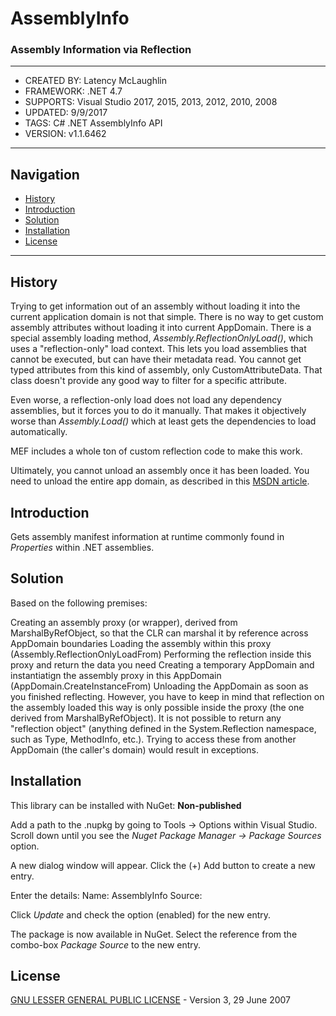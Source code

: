 # AssemblyInfo

### Assembly Information via Reflection

---

* CREATED BY: Latency McLaughlin
* FRAMEWORK:  .NET 4.7
* SUPPORTS:   Visual Studio 2017, 2015, 2013, 2012, 2010, 2008
* UPDATED:    9/9/2017
* TAGS:       C# .NET AssemblyInfo API
* VERSION:    v1.1.6462

<hr>

## Navigation
* <a href="#history">History</a>
* <a href="#introduction">Introduction</a>
* <a href="#solution">Solution</a>
* <a href="#installation">Installation</a>
* <a href="#license">License</a>

<hr>

<h2><a name=history">History</a></h2>

Trying to get information out of an assembly without loading it into the current application domain is not that simple.
There is no way to get custom assembly attributes without loading it into current AppDomain.
There is a special assembly loading method, <i>Assembly.ReflectionOnlyLoad()</i>, which uses a "reflection-only" load context.
This lets you load assemblies that cannot be executed, but can have their metadata read.
You cannot get typed attributes from this kind of assembly, only CustomAttributeData.
That class doesn't provide any good way to filter for a specific attribute.

Even worse, a reflection-only load does not load any dependency assemblies, but it forces you to do it manually.
That makes it objectively worse than <i>Assembly.Load()</i> which at least gets the dependencies to load automatically.

MEF includes a whole ton of custom reflection code to make this work.

Ultimately, you cannot unload an assembly once it has been loaded.
You need to unload the entire app domain, as described in this [MSDN article].

<h2><a name="introduction">Introduction</a></h2>

Gets assembly manifest information at runtime commonly found in *Properties* within .NET assemblies.

<h2><a name="solution">Solution</a></h2>

Based on the following premises:

Creating an assembly proxy (or wrapper), derived from MarshalByRefObject, so that the CLR can marshal it by reference across AppDomain boundaries
Loading the assembly within this proxy (Assembly.ReflectionOnlyLoadFrom)
Performing the reflection inside this proxy and return the data you need
Creating a temporary AppDomain and instantiatign the assembly proxy in this AppDomain (AppDomain.CreateInstanceFrom)
Unloading the AppDomain as soon as you finished reflecting.
However, you have to keep in mind that reflection on the assembly loaded this way is only possible inside the proxy (the one derived from MarshalByRefObject).
It is not possible to return any "reflection object" (anything defined in the System.Reflection namespace, such as Type, MethodInfo, etc.).
Trying to access these from another AppDomain (the caller's domain) would result in exceptions.

<h2><a name="installation">Installation</a></h2>

This library can be installed with NuGet:  **Non-published**

Add a path to the .nupkg by going to Tools -> Options within Visual Studio.
Scroll down until you see the *Nuget Package Manager -> Package Sources* option.

A new dialog window will appear.
Click the (+) Add button to create a new entry.

Enter the details:
Name:    AssemblyInfo
Source:  <path to directory>

Click *Update* and check the option (enabled) for the new entry.

The package is now available in NuGet.
Select the reference from the combo-box *Package Source* to the new entry.

<h2><a name="license">License</a></h2>

[GNU LESSER GENERAL PUBLIC LICENSE] - Version 3, 29 June 2007


[//]: # (These are reference links used in the body of this note and get stripped out when the markdown processor does its job.)

   [GNU LESSER GENERAL PUBLIC LICENSE]: <http://www.gnu.org/licenses/lgpl-3.0.en.html>
   [MSDN article]: <https://msdn.microsoft.com/en-us/library/c5b8a8f9(v=vs.100).aspx>

